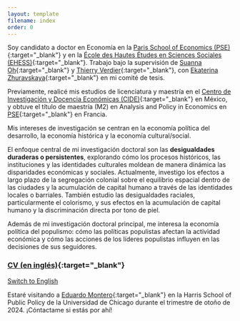 ```yaml
---
layout: template
filename: index
order: 0
--- 
```


Soy candidato a doctor en Economía en la [Paris School of Economics (PSE)](https://www.parisschoolofeconomics.eu/en/){:target="_blank"} y en la [École des Hautes Études en Sciences Sociales (EHESS)](https://www.ehess.fr/fr){:target="_blank"}. Trabajo bajo la supervisión de [Suanna Oh](https://www.suannaoh.com/){:target="_blank"} y [Thierry Verdier](https://www.parisschoolofeconomics.eu/fr/verdier-thierry/){:target="_blank"}, con [Ekaterina Zhuravskaya](http://www.parisschoolofeconomics.com/zhuravskaya-ekaterina/){:target="_blank"} en mi comité de tesis.

Previamente, realicé mis estudios de licenciatura y maestría en el [Centro de Investigación y Docencia Económicas (CIDE)](https://www.cide.edu/de/){:target="_blank"} en México, y obtuve el título de maestría (M2) en Analysis and Policy in Economics en [PSE](https://www.parisschoolofeconomics.eu/en/teaching/masters-program/ape-analysis-policy-in-economics/){:target="_blank"} en Francia.

Mis intereses de investigación se centran en la economía política del desarrollo, la economía histórica y la economía cultural/social.

El enfoque central de mi investigación doctoral son las **desigualdades duraderas o persistentes**, explorando cómo los procesos históricos, las instituciones y las identidades culturales moldean de manera dinámica las disparidades económicas y sociales. Actualmente, investigo los efectos a largo plazo de la segregación colonial sobre el equilibrio espacial dentro de las ciudades y la acumulación de capital humano a través de las identidades locales o barriales. También estudio las desigualdades raciales, particularmente el colorismo, y sus efectos en la acumulación de capital humano y la discriminación directa por tono de piel.

Además de mi investigación doctoral principal, me interesa la economía política del populismo: cómo las políticas populistas afectan la actividad económica y cómo las acciones de los líderes populistas influyen en las decisiones de sus seguidores.

### [CV (en inglés)](https://github.com/woomora/Woo-Mora-CV-pdf/blob/main/Woo-Mora%20CV.pdf){:target="_blank"}

[Switch to English](/)

Estaré visitando a [Eduardo Montero](https://www.eduardo-montero.com/home){:target="_blank"} en la Harris School of Public Policy de la Universidad de Chicago durante el trimestre de otoño de 2024. ¡Cóntactame si estás por ahí!
